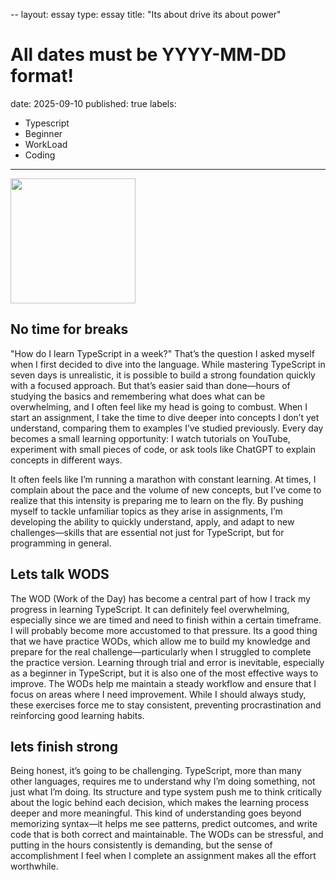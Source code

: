 --
layout: essay
type: essay
title: "Its about drive its about power"
# All dates must be YYYY-MM-DD format!
date: 2025-09-10
published: true
labels:
  - Typescript
  - Beginner
  - WorkLoad
  - Coding
---

<img width="200px" class="rounded float-start pe-4" src="../img/difficulty/raf,360x360,075,t,fafafa_ca443f4786.jpg">

## No time for breaks

"How do I learn TypeScript in a week?" That’s the question I asked myself when I first decided to dive into the language. While mastering TypeScript in seven days is unrealistic, it is possible to build a strong foundation quickly with a focused approach. But that’s easier said than done—hours of studying the basics and remembering what does what can be overwhelming, and I often feel like my head is going to combust. When I start an assignment, I take the time to dive deeper into concepts I don’t yet understand, comparing them to examples I’ve studied previously. Every day becomes a small learning opportunity: I watch tutorials on YouTube, experiment with small pieces of code, or ask tools like ChatGPT to explain concepts in different ways.

It often feels like I’m running a marathon with constant learning. At times, I complain about the pace and the volume of new concepts, but I’ve come to realize that this intensity is preparing me to learn on the fly. By pushing myself to tackle unfamiliar topics as they arise in assignments, I’m developing the ability to quickly understand, apply, and adapt to new challenges—skills that are essential not just for TypeScript, but for programming in general.

## Lets talk WODS

The WOD (Work of the Day) has become a central part of how I track my progress in learning TypeScript. It can definitely feel overwhelming, especially since we are timed and need to finish within a certain timeframe. I will probably become more accustomed to that pressure. Its a good thing that we have practice WODs, which allow me to build my knowledge and prepare for the real challenge—particularly when I struggled to complete the practice version. Learning through trial and error is inevitable, especially as a beginner in TypeScript, but it is also one of the most effective ways to improve. The WODs help me maintain a steady workflow and ensure that I focus on areas where I need improvement. While I should always study, these exercises force me to stay consistent, preventing procrastination and reinforcing good learning habits.

## lets finish strong

Being honest, it’s going to be challenging. TypeScript, more than many other languages, requires me to understand why I’m doing something, not just what I’m doing. Its structure and type system push me to think critically about the logic behind each decision, which makes the learning process deeper and more meaningful. This kind of understanding goes beyond memorizing syntax—it helps me see patterns, predict outcomes, and write code that is both correct and maintainable. The WODs can be stressful, and putting in the hours consistently is demanding, but the sense of accomplishment I feel when I complete an assignment makes all the effort worthwhile.

